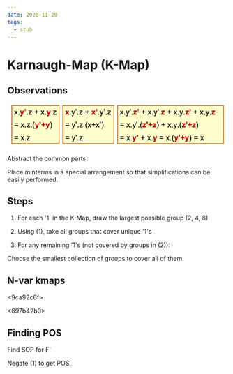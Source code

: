 ```yaml
---
date: 2020-11-20
tags: 
  - stub
---
```


# Karnaugh-Map (K-Map)

## Observations

![](./static/k-map-obv.png)

Abstract the common parts.

Place minterms in a special arrangement so that simplifications can be easily performed.

## Steps

1. For each '1' in the K-Map, draw the largest possible group (2, 4, 8)

2. Using (1), take all groups that cover unique '1's

3. For any remaining '1's (not covered by groups in (2)):

  Choose the smallest collection of groups to cover all of them.

## N-var kmaps

<fb52ed57>

<ffe0ffff>

<a7309c33>

<9ca92c6f>

<697b42b0>

## Finding POS

Find SOP for F'

Negate (1) to get POS.

